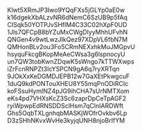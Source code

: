 Klwt5XRmJP3Iwo9YQqFXs5jGLYp0aE0w
k16dgekXbALzvNR6dNemC6SzUB9p5fAq
CISqk50YOTPJvSHflM4C33C02hXpF0UD
1Jls7QFCpB8bYZuMxCWgDlyyMhhUFvhN
QNGen4v9wtLwzJIkQez97XDpVL6fbN7M
QMHonBLv2ou3Fo5CRmNEXxhkMuJMGpvU
hsyquFkcgBKopMeAeCWsa3g6lspnocyU
un7QW3tobKwnZDqwK5sWngo7kTTWXwps
iZrFcnRNPZt3IcYSPCN9gA6q7ryXRTqn
9JOkXxKeDGMDJEPB12w7GaXEtPkwgcuF
1duQ9kdPONTouXHEU8Y55mqPnODiRCIc
koFSsuHymINZ4pJG9ihCHA7sUrNMTXom
eKs4pd7VHXsKcZ3Sc6zaprDpCeTpAGF2
ryiWpwpEdRNSDDSclHsm7qClnIARDWft
Ghs5OqbTXLgnhqbMASKjWOfrOvkbv6Lp
D3zSHhNKvxWvHe3kyjqUNH8njoBrIfYM
